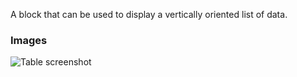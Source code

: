 A block that can be used to display a vertically oriented list of data.

### Images

![Table screenshot](https://gitlab.com/appsemble/appsemble/-/raw/0.18.24/config/assets/list.png)
